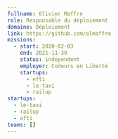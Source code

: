 ```yaml
---
fullname: Olivier Maffre
role: Responsable du déploiement
domaine: Déploiement
link: https://github.com/olmaffre
missions:
  - start: 2020-02-03
    end: 2021-11-30
    status: independent
    employer: Codeurs en Liberté
    startups:
      - efti
      - le-taxi
      - railup
startups:
  - le-taxi
  - railup
  - efti
teams: []
---
```

